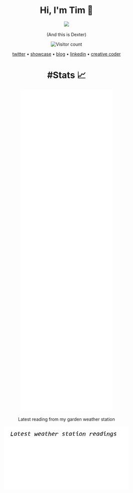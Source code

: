 <h1 align="center">Hi, I'm Tim 👋</h1>
<p align="center">
  <img src="https://live.staticflickr.com/65535/48104889916_32a2084896_n.jpg" />
</p>

<p align="center">
  (And this is Dexter)
</p>
<p align="center">
  <img alt="Visitor count" src="https://api.widgetbite.com/stats/3f49dac7-c3c1-4ec0-8eab-aa630e381462" style="display: inline-block; margin: auto;" />  
</p>

<p align="center">
  <a href="https://twitter.com/Timmoth_j">twitter</a> •
  <a href="https://timmoth.com/showcase">showcase</a> •
  <a href="https://timmoth.com/posts">blog</a> •
  <a href="https://www.linkedin.com/in/timmoth/">linkedin</a> •
  <a href="https://creativecoder.dev">creative coder</a> 
  <br />
</p>

<h1 align="center">#Stats 📈</h1>


<p align="center">
  <img src="/github-metrics.svg" />
</p>

<p align="center">
  Latest reading from my garden weather station
</p>

<p align="center">
  <img src="/assets/image.png" />
</p>
